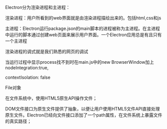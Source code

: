 Electron分为渲染进程和主进程：

渲染进程：用户所看到的web界面就是由渲染进程描绘出来的。包括html,css和js

主进程：Electron运行package.json的main脚本的进程被称为主进程。在主进程中运行的脚本通过创建web页面来展示用户界面。一个Electron应用总是有且只有一个主进程

渲染进程的调式就是我们熟悉的网页的调试

当运行过程中显示process找不到时在main.js中的new BrowserWindow加上nodeIntegration:true,

   contextIsolation: false

File对象

在文件系统中，使用HTML5原生API操作文件；

DOM文件接口为原生文件提供了抽象，以便让用户使用HTML5文件API直接处理原生文件。Electron已经向文件接口添加了一个path属性，在文件系统上暴露文件的真实路径；




